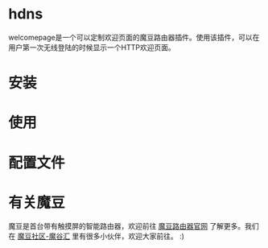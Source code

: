 # hdns

welcomepage是一个可以定制欢迎页面的魔豆路由器插件。使用该插件，可以在用户第一次无线登陆的时候显示一个HTTP欢迎页面。

# 安装


# 使用


# 配置文件


# 有关魔豆

魔豆是首台带有触摸屏的智能路由器，欢迎前往 [魔豆路由器官网](http://modouwifi.com) 了解更多。我们在 [魔豆社区-魔谷汇](http://modouwifi.cn) 里有很多小伙伴，欢迎大家前往。 :)
